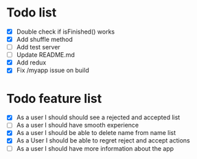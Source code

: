 # Todo list
* [x] Double check if isFinished() works 
* [x] Add shuffle method
* [ ] Add test server
* [ ] Update README.md
* [x] Add redux
* [x] Fix /myapp issue on build

# Todo feature list

* [x] As a user I should should see a rejected and accepted list
* [ ] As a user I should have smooth experience
* [x] As a user I should be able to delete name from name list
* [x] As a User I should be able to regret reject and accept actions
* [ ] As a user I should have more information about the app
